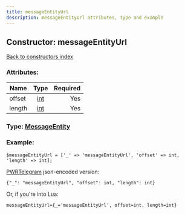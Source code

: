 ```yaml
---
title: messageEntityUrl
description: messageEntityUrl attributes, type and example
---
```

## Constructor: messageEntityUrl  
[Back to constructors index](index.md)



### Attributes:

| Name     |    Type       | Required |
|----------|:-------------:|---------:|
|offset|[int](../types/int.md) | Yes|
|length|[int](../types/int.md) | Yes|



### Type: [MessageEntity](../types/MessageEntity.md)


### Example:

```
$messageEntityUrl = ['_' => 'messageEntityUrl', 'offset' => int, 'length' => int];
```  

[PWRTelegram](https://pwrtelegram.xyz) json-encoded version:

```
{"_": "messageEntityUrl", "offset": int, "length": int}
```


Or, if you're into Lua:  


```
messageEntityUrl={_='messageEntityUrl', offset=int, length=int}

```


